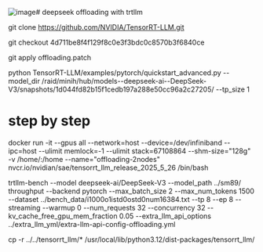 ![image](https://github.com/user-attachments/assets/2603b7ba-4cfc-443b-82df-e2734bbc01fd)# deepseek offloading with trtllm

git clone https://github.com/NVIDIA/TensorRT-LLM.git

git checkout 4d711be8f4f129f8c0e3f3bdc0c8570b3f6840ce

git apply offloading.patch

python TensorRT-LLM/examples/pytorch/quickstart_advanced.py --model_dir /raid/minih/hub/models--deepseek-ai--DeepSeek-V3/snapshots/1d044fd82b15f1cedb197a288e50cc96a2c27205/ --tp_size 1

# step by step 
docker run -it  --gpus all --network=host --device=/dev/infiniband --ipc=host --ulimit memlock=-1 --ulimit stack=67108864 --shm-size="128g" -v /home/:/home --name="offloading-2nodes" nvcr.io/nvidian/sae/tensorrt_llm_release_2025_5_26 /bin/bash

trtllm-bench --model deepseek-ai/DeepSeek-V3 --model_path ../sm89/  throughput --backend pytorch --max_batch_size 2 --max_num_tokens 1500 --dataset ../bench_data/i1000o1istd0ostd0num16384.txt --tp 8 --ep 8 --streaming --warmup 0 --num_requests 32 --concurrency 32 --kv_cache_free_gpu_mem_fraction 0.05 --extra_llm_api_options ../extra_llm_yml/extra-llm-api-config-offloading.yml 

cp -r ../../tensorrt_llm/* /usr/local/lib/python3.12/dist-packages/tensorrt_llm/
